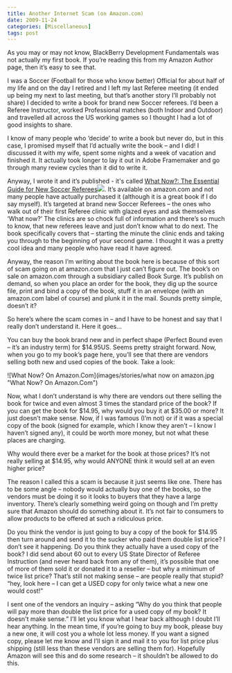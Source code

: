 ```yaml
---
title: Another Internet Scam (on Amazon.com)
date: 2009-11-24
categories: [Miscellaneous]
tags: post
---
```


As you may or may not know, BlackBerry Development Fundamentals was not actually my first book. If you’re reading this from my Amazon Author page, then it’s easy to see that.

I was a Soccer (Football for those who know better) Official for about half of my life and on the day I retired and I left my last Referee meeting (it ended up being my next to last meeting, but that’s another story I’ll probably not share) I decided to write a book for brand new Soccer referees. I’d been a Referee Instructor, worked Professional matches (both Indoor and Outdoor) and travelled all across the US working games so I thought I had a lot of good insights to share.

I know of many people who ‘decide’ to write a book but never do, but in this case, I promised myself that I’d actually write the book – and I did! I discussed it with my wife, spent some nights and a week of vacation and finished it. It actually took longer to lay it out in Adobe Framemaker and go through many review cycles than it did to write it.

Anyway, I wrote it and it’s published - it's called [What Now?: The Essential Guide for New Soccer Referees](http://www.amazon.com/gp/product/1419682334?ie=UTF8&tag=mcnsof-20&linkCode=as2&camp=1789&creative=390957&creativeASIN=1419682334)![](http://www.assoc-amazon.com/e/ir?t=mcnsof-20&l=as2&o=1&a=1419682334). It’s available on amazon.com and not many people have actually purchased it (although it is a great book if I do say myself). It’s targeted at brand new Soccer Referees – the ones who walk out of their first Referee clinic with glazed eyes and ask themselves ‘What now?’ The clinics are so chock full of information and there’s so much to know, that new referees leave and just don’t know what to do next. The book specifically covers that – starting the minute the clinic ends and taking you through to the beginning of your second game. I thought it was a pretty cool idea and many people who have read it have agreed.

Anyway, the reason I’m writing about the book here is because of this sort of scam going on at amazon.com that I just can’t figure out. The book’s on sale on amazon.com through a subsidiary called Book Surge. It’s publish on demand, so when you place an order for the book, they dig up the source file, print and bind a copy of the book, stuff it in an envelope (with an amazon.com label of course) and plunk it in the mail. Sounds pretty simple, doesn’t it?

So here’s where the scam comes in – and I have to be honest and say that I really don’t understand it. Here it goes…

You can buy the book brand new and in perfect shape (Perfect Bound even – it’s an industry term) for $14.95US. Seems pretty straight forward. Now, when you go to my book’s page here, you’ll see that there are vendors selling both new and used copies of the book. Take a look:

  
![What Now? On Amazon.Com](images/stories/what now on amazon.jpg "What Now? On Amazon.Com")

Now, what I don’t understand is why there are vendors out there selling the book for twice and even almost 3 times the standard price of the book? If you can get the book for $14.95, why would you buy it at $35.00 or more? It just doesn’t make sense. Now, if I was famous (I’m not) or if it was a special copy of the book (signed for example, which I know they aren’t – I know I haven’t signed any), it could be worth more money, but not what these places are charging.

Why would there ever be a market for the book at those prices? It’s not really selling at $14.95, why would ANYONE think it would sell at an even higher price?

The reason I called this a scam is because it just seems like one. There has to be some angle – nobody would actually buy one of the books, so the vendors must be doing it so it looks to buyers that they have a large inventory. There’s clearly something weird going on though and I’m pretty sure that Amazon should do something about it. It’s not fair to consumers to allow products to be offered at such a ridiculous price.

Do you think the vendor is just going to buy a copy of the book for $14.95 then turn around and send it to the sucker who paid them double list price? I don’t see it happening. Do you think they actually have a used copy of the book? I did send about 60 out to every US State Director of Referee Instruction (and never heard back from any of them), it’s possible that one of more of them sold it or donated it to a reseller – but why a minimum of twice list price? That’s still not making sense – are people really that stupid?  “hey, look here – I can get a USED copy for only twice what a new one would cost!”

I sent one of the vendors an inquiry – asking “Why do you think that people will pay more than double the list price for a used copy of my book? It doesn't make sense.” I’ll let you know what I hear back although I doubt I’ll hear anything. In the mean time, if you’re going to buy my book, please buy a new one, it will cost you a whole lot less money. If you want a signed copy, please let me know and I’ll sign it and mail it to you for list price plus shipping (still less than these vendors are selling them for). Hopefully Amazon will see this and do some research – it shouldn’t be allowed to do this.